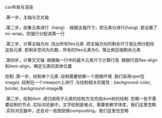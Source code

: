 css布局与渲染

  .第一步，主轴与交叉轴

  .第二步，收集元素进行（hang）
    .根据主轴尺寸，把元素分进行(hang)
    .若设置了no-wrap，则强行分配进第一行

  .第三步，计算主轴方向
    .找出所有flex元素
    .把主轴方向的剩余尺寸按比例分配给这些元素
    .若剩余空间为负数，所有的flex元素为0，等比例压缩剩余元素

  .第四步，计算交叉轴
    .根据每一行中的最大元素尺寸计算行高
    .根据行高flex-align和item-align，确定元素的具体位置



绘制
  .第一步，绘制单个元素
    .绘制需要依赖一个图像环境
    .我们采用npm包images
    .绘制在一个viewport上进行
    .与绘制相关的属性：background-color, border, background-image等

  .第二步，绘制dom
    .递归调用子元素的绘制方法完成dom树的绘制
    .忽略一些不需要绘制的节点
    .实际浏览器中，文字绘制是难点，需要依赖字体库，我们这里忽略
    .实际浏览器中，还会对一些图层做compositing，我们这里也忽略